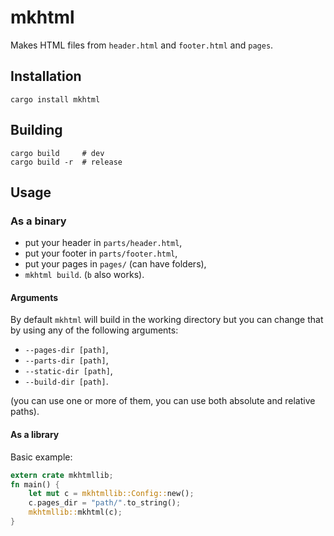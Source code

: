 # mkhtml
Makes HTML files from `header.html` and `footer.html` and `pages`.

## Installation
```shell
cargo install mkhtml
```

## Building
```shell
cargo build     # dev
cargo build -r  # release
```

## Usage
### As a binary
- put your header in `parts/header.html`,
- put your footer in `parts/footer.html`,
- put your pages in `pages/` (can have folders),
- `mkhtml build`. (`b` also works).

#### Arguments
By default `mkhtml` will build in the working directory but you can change that by using any of the following arguments:

- `--pages-dir [path]`,
- `--parts-dir [path]`,
- `--static-dir [path]`,
- `--build-dir [path]`.

(you can use one or more of them, you can use both absolute and relative paths).

#### As a library
Basic example:
```rust
extern crate mkhtmllib;
fn main() {
    let mut c = mkhtmllib::Config::new();
    c.pages_dir = "path/".to_string();
    mkhtmllib::mkhtml(c);
}
```